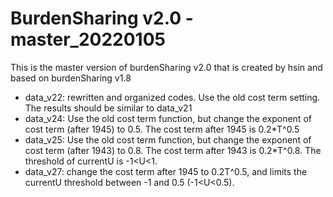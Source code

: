 # BurdenSharing v2.0 - master_20220105

This is the master version of burdenSharing v2.0 that is created by hsin and based on burdenSharing v1.8

* data_v22: rewritten and organized codes. Use the old cost term setting. The results should be similar to data_v21
* data_v24: Use the old cost term function, but change the exponent of cost term (after 1945) to 0.5. The cost term after 1945 is 0.2*T^0.5
* data_v25: Use the old cost term function, but change the exponent of cost term (after 1943) to 0.8. The cost term after 1943 is 0.2*T^0.8. The threshold of currentU is -1<U<1.
* data_v27: change the cost term after 1945 to 0.2T^0.5, and limits the currentU threshold between -1 and 0.5 (-1<U<0.5).